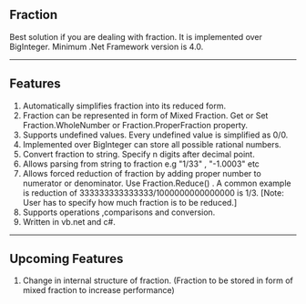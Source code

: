 ## Fraction ##
Best solution if you are dealing with fraction. It is implemented over BigInteger. Minimum .Net Framework version is 4.0. 

----------

## Features ##

 1. Automatically simplifies fraction into its reduced form.
 2. Fraction can be represented in form of Mixed Fraction. Get or Set Fraction.WholeNumber or Fraction.ProperFraction property.
 3. Supports undefined values. Every undefined value is simplified as 0/0.
 4. Implemented over BigInteger can store all possible rational numbers.
 5. Convert fraction to string. Specify n digits after decimal point.
 6. Allows parsing from string to fraction e.g "1/33" , "-1.0003" etc
 7. Allows forced reduction of fraction by adding proper number to numerator or denominator. Use Fraction.Reduce() . A common example is reduction of 333333333333333/1000000000000000 is 1/3. [Note: User has to specify how much fraction is to be reduced.]
 8. Supports operations ,comparisons and conversion.
 9. Written in vb.net and c#.

----------

## Upcoming Features ##

 1. Change in internal structure of fraction. (Fraction to be stored in form of mixed fraction to increase performance)
